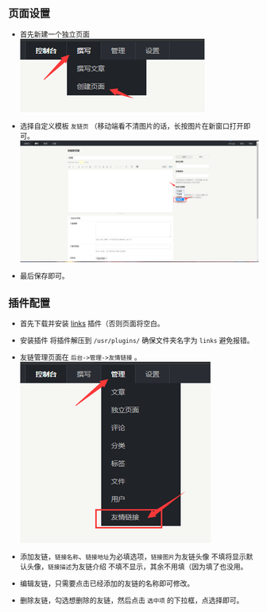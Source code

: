 ## 页面设置

- 首先新建一个独立页面<br>
![创建页面](../../../static/img/page/1.png)

- 选择自定义模板 `友链页` （移动端看不清图片的话，长按图片在新窗口打开即可。<br>
![](../../../static/img/page/links2.png)

- 最后保存即可。

## 插件配置
- 首先下载并安装 [links](https://github.com/ohmyga233/castle-Typecho-Theme/releases/download/0.9.3/Links.zip) 插件（否则页面将空白。
- 安装插件 将插件解压到 `/usr/plugins/` 确保文件夹名字为 `links` 避免报错。

- 友链管理页面在 `后台->管理->友情链接` 。<br>
![](../../../static/img/page/links3.png)

- 添加友链，`链接名称`、`链接地址`为必填选项，`链接图片`为友链头像 不填将显示默认头像，`链接描述`为友链介绍 不填不显示，其余不用填（因为填了也没用。
- 编辑友链，只需要点击已经添加的友链的名称即可修改。
- 删除友链，勾选想删除的友链，然后点击 `选中项` 的下拉框，点选择即可。